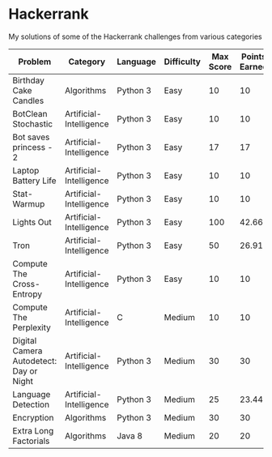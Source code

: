 # Hackerrank

My solutions of some of the Hackerrank challenges from various categories

| Problem | Category | Language|Difficulty |Max Score | Points Earned | 
|---------|------------|---------|-------|---------------|------------|
| Birthday Cake Candles | Algorithms | Python 3| Easy | 10 | 10 |
|  BotClean Stochastic| Artificial-Intelligence | Python 3| Easy |  10 |  10   |
|  Bot saves princess - 2 | Artificial-Intelligence | Python 3| Easy |17 |  17 | 
|  Laptop Battery Life | Artificial-Intelligence | Python 3| Easy |10  | 10  |
| Stat-Warmup | Artificial-Intelligence | Python 3| Easy |10 | 10 |
|  Lights Out | Artificial-Intelligence | Python 3 | Easy | 100  | 42.66  |
| Tron | Artificial-Intelligence | Python 3 | Easy | 50 | 26.91 |
| Compute The Cross-Entropy | Artificial-Intelligence | Python 3 |Easy | 10 | 10 |
| Compute The Perplexity | Artificial-Intelligence | C | Medium| 10 | 10 |
|  Digital Camera Autodetect: Day or Night | Artificial-Intelligence | Python 3| Medium |  30  | 30  |
| Language Detection| Artificial-Intelligence | Python 3 | Medium| 25 | 23.44 |
| Encryption | Algorithms | Python 3 | Medium | 30 | 30 |
| Extra Long Factorials | Algorithms | Java 8 | Medium | 20 | 20|
